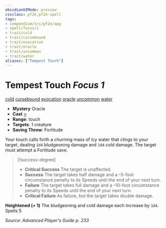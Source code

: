 ```yaml
---
obsidianUIMode: preview
cssclass: pf2e,pf2e-spell
tags:
- compendium/src/pf2e/apg
- spell/focus/1
- trait/cold
- trait/cursebound
- trait/evocation
- trait/oracle
- trait/uncommon
- trait/water
aliases: ["Tempest Touch"]
---
```

# Tempest Touch *Focus 1*   
[cold](cold.md "Cold Energy & Element Trait")  [cursebound](cursebound-apg.md "Cursebound Spell Trait")  [evocation](evocation.md "Evocation School Trait")  [oracle](Reference/Rules/Traits/oracle-apg.md "Oracle Class Trait")  [uncommon](uncommon.md "Uncommon Rarity Trait")  [water](water.md "Water Energy & Element Trait")  

- **Mystery** Oracle
- **Cast** [>](chapter-9-playing-the-game.md#Actions "Single Action") 
- **Range**: touch
- **Targets**: 1 creature
- **Saving Throw**: Fortitude

Your touch calls forth a churning mass of icy water that clings to your target, dealing `1d4` bludgeoning damage and `1d4` cold damage. The target must attempt a Fortitude save.

> [!success-degree] 
> - **Critical Success** The target is unaffected.
> - **Success** The target takes half damage and a –5-foot circumstance penalty to its Speeds until the end of your next turn.
> - **Failure** The target takes full damage and a –10-foot circumstance penalty to its Speeds until the end of your next turn.
> - **Critical Failure** As failure, but the target takes double damage.

**Heightened (+ 1)** The bludgeoning and cold damage each increase by `1d4`. Spells 5

*Source: Advanced Player's Guide p. 233*